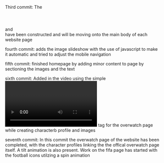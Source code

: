 Third commit: The <header></header> and <footer></footer> have been constructed and will                be moving onto the main body of each website page 

fourth commit: adds the image slideshow with the use of javascript to make it automatic                  and tried to adjust the mobile navigation 

fifth commit: finished homepage by adding minor content to page by sectioning the images               and the text 

sixth commit: Added in the video using the simple <video></video> tag for the overwatch                 page while creating characterb profile and images 

seventh commit: In this commit the overwatch page of the website has been completed, with the character profiles linking the the offical overwatch page itself. A tilt animation is also present. Work on the fifa page has started with the football icons utilzing a spin animation 